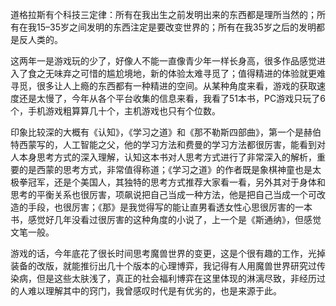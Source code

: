 道格拉斯有个科技三定律：所有在我出生之前发明出来的东西都是理所当然的；所有在我15–35岁之间发明的东西注定是要改变世界的；所有在我35岁之后的发明都是反人类的。

这两年一是游戏玩的少了，好像人不能一直像青少年一样长身高，很多作品感觉进入了食之无味弃之可惜的尴尬境地，新的体验太难寻觅了；值得精进的体验就更难寻觅，很多让人上瘾的东西都有一种精进的空间。从某种角度来看，游戏的获取速度还是太慢了，今年从各个平台收集的信息来看，我看了51本书，PC游戏只玩了6个，手机游戏粗算算几十个，主机游戏也只有个位数。

印象比较深的大概有《认知》，《学习之道》和《那不勒斯四部曲》，第一个是赫伯特西蒙写的，人工智能之父，他的学习方法和费曼的学习方法都很厉害，能看到对人本身思考方式的深入理解，认知这本书对人思考方式进行了非常深入的解析，重要的是西蒙的思考方式，非常值得称道；《学习之道》的作者既是象棋神童也是太极拳冠军，还是个美国人，其独特的思考方式推荐大家看一看，另外其对于身体和思考的平衡关系也很厉害，项飙说把自己当成一种方法，他是把自己当成一个可改造的手段，也很厉害；《那》是我觉得写的能让直男看透女性心思很厉害的一本书，感觉好几年没看过很厉害的这种角度的小说了，上一个是《斯通纳》，但感觉文笔一般。

游戏的话，今年底花了很长时间思考魔兽世界的变更，这是个很有趣的工作，光掉装备的改版，就能推衍出几十个版本的心理博弈，我记得有人用魔兽世界研究过传染病，但是这些太肤浅了，真正的社会福利博弈在这里体现的淋漓尽致，非经历过的人难以理解其中的窍门，我曾感叹时代是有优劣的，也是来源于此。